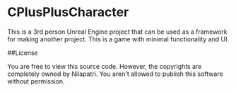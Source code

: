# CPlusPlusCharacter
This is a 3rd person Unreal Engine project that can be used as a framework for making another project. This is a game with minimal functionality and UI.

##License

You are free to view this source code. However, the copyrights are completely owned by Nilapatri. You aren't allowed to publish this software without permission.

